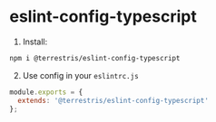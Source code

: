 # eslint-config-typescript


1. Install:
```bash
npm i @terrestris/eslint-config-typescript
```

2. Use config in your `eslintrc.js`
```javascript
module.exports = {
  extends: '@terrestris/eslint-config-typescript'
};
```
